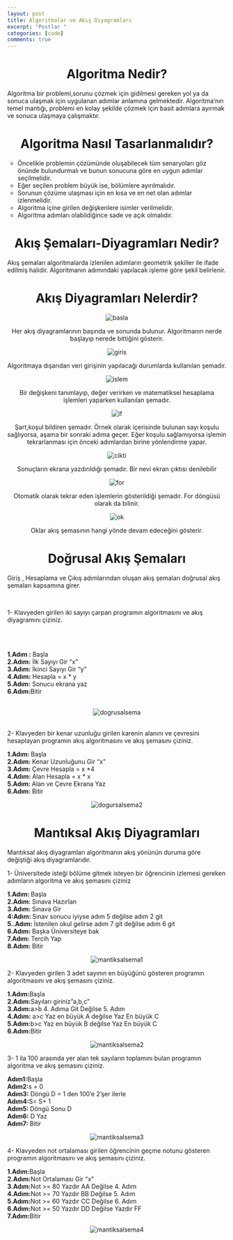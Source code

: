 ```yaml
---
layout: post
title: Algoritmalar ve Akış Diyagramları
excerpt: "Postlar "
categories: [code]
comments: true
---
```


<h1 style="text-align:center;">Algoritma Nedir?</h1>
<p> Algoritma bir problemi,sorunu çözmek için gidilmesi gereken yol ya da sonuca ulaşmak için uygulanan adımlar anlamına gelmektedir. Algoritma’nın temel mantığı, problemi en kolay şekilde çözmek için  basit adımlara ayırmak ve sonuca ulaşmaya çalışmaktır.</p>

<h1 style="text-align:center;">Algoritma Nasıl Tasarlanmalıdır?</h1>
<ul type="circle">
  <li>Öncelikle problemin çözümünde oluşabilecek tüm senaryoları göz önünde bulundurmalı ve bunun sonucuna göre en uygun adımlar seçilmelidir.</li>
  <li>Eğer seçilen problem büyük ise, bölümlere ayırılmalıdır.</li>
  <li>Sorunun çözüme ulaşması için en kısa ve en net olan adımlar izlenmelidir.</li>
  <li>	Algoritma içine girilen değişkenlere isimler verilmelidir.</li>
  <li> Algoritma adımları olabildiğince sade ve açık olmalıdır. </li>
  </ul>
<h1 style="text-align:center;">Akış Şemaları-Diyagramları Nedir?</h1>
<p>Akış şemaları algoritmalarda izlenilen adımların geometrik şekiller ile ifade edilmiş halidir.  Algoritmanın adımındaki yapılacak işleme göre şekil belirlenir.</p>
<h1 style="text-align:center;">Akış Diyagramları Nelerdir?</h1>
 <center><img src="/resimler/algoritma/basla.jpg" alt="basla"></center>
<center><p>Her akış diyagramlarının başında ve sonunda bulunur. Algoritmanın nerde başlayıp nerede bittiğini gösterir.</p></center>
<center><img src="/resimler/algoritma/giris.jpg" alt="giris"></center>
<center><p>Algoritmaya dışarıdan veri girişinin yapılacağı durumlarda kullanılan şemadır.</p></center>
<center><img src="/resimler/algoritma/islem.JPG" alt="islem"></center>
<center><p>Bir değişkeni tanımlayıp, değer verirken ve matematiksel hesaplama işlemleri yaparken kullanılan şemadır.</p></center>
<center><img src="/resimler/algoritma/if.jpg" alt="if"></center>
<center><p>Şart,koşul bildiren şemadır. Örnek olarak içerisinde bulunan sayı koşulu sağlıyorsa, aşama bir sonraki adıma geçer. Eğer koşulu sağlamıyorsa işlemin tekrarlanması için önceki adımlardan birine yönlendirme yapar.</p></center>
<center><img src="/resimler/algoritma/cikti.jpg" alt="cikti"></center>
<center><p>Sonuçların ekrana yazdırıldığı şemadır. Bir nevi ekran çıktısı denilebilir</p></center>
<center><img src="/resimler/algoritma/for.jpg" alt="for"></center>
<center><p>Otomatik olarak tekrar eden işlemlerin gösterildiği şemadır. For döngüsü olarak da bilinir.</p></center>
<center><img src="/resimler/algoritma/ok.jpg" alt="ok"></center>
<center><p>Oklar akış şemasının hangi yönde devam edeceğini gösterir.</p></center>
<h1 style="text-align:center;">Doğrusal Akış Şemaları</h1>
<p>
Giriş , Hesaplama ve Çıkış adımlarından oluşan akış şemaları doğrusal akış şemaları kapsamına girer.</p>
<br>
<p>1-	Klavyeden girilen iki sayıyı çarpan programın algoritmasını ve akış diyagramını çiziniz.</p>
<br>
<br>
<p><strong>1.Adım :</strong> Başla<br>
  <strong>2.Adım:</strong> İlk Sayıyı Gir “x”<br>
  <strong>3.Adım:</strong> İkinci Sayıyı Gir “y”<br>
  <strong>4.Adım:</strong> Hesapla = x * y<br>
  <strong>5.Adım:</strong> Sonucu ekrana yaz<br>
  <strong>6.Adım:</strong>Bitir<br>
</p>
<br>
  <center><img src="/resimler/algoritma/dogrusal1.jpg" alt="dogrusalsema"></center>
  
<br>
<p>2-	Klavyeden bir kenar uzunluğu girilen karenin alanını ve çevresini hesaplayan programın akış algoritmasını ve akış şemasını çiziniz.<br>

<strong>1.Adım: </strong>Başla<br>
<strong>2.Adım: </strong>Kenar Uzunluğunu Gir “x”<br>
<strong>3.Adım: </strong>Çevre Hesapla = x *4<br>
<strong>4.Adım: </strong>Alan Hesapla = x * x<br>
<strong>5.Adım: </strong>Alan ve Çevre Ekrana Yaz<br>
<strong>6.Adım: </strong>Bitir<br>
</p>

<center><img src="/resimler/algoritma/dogrusal2.jpg" alt="dogursalsema2"></center>

<center><h1>Mantıksal Akış Diyagramları</h1></center>
<p>Mantıksal akış diyagramları algoritmanın akış yönünün duruma göre değiştiği akış diyagramlarıdır. </p>
<p>1-	Üniversitede isteği bölüme gitmek isteyen bir öğrencinin izlemesi gereken adımların algoritma ve akış şemasını çiziniz

<strong>1.Adım: </strong>Başla<br>
<strong>2.Adım: </strong>Sınava Hazırlan<br>
<strong>3.Adım: </strong>Sınava Gir<br>
<strong>4:Adım: </strong>Sınav sonucu iyiyse adım 5 değilse adım 2 git<br>
<strong>5..Adım: </strong>İstenilen okul gelirse adım 7 git değilse adım 6 git<br>
<strong>6.Adım: </strong>Başka Üniversiteye bak<br>
<strong>7.Adım: </strong>Tercih Yap<br>
<strong>8.Adım: </strong>Bitir<br>

</p>


<center><img src="/resimler/algoritma/mantiksal1.jpg" alt="mantiksalsema1"></center>

<p>2- Klavyeden girilen 3 adet sayının en büyüğünü gösteren programın algoritmasını ve akış şemasını çiziniz.<br>
  
  
<strong>1.Adım:</strong>Başla<br>
<strong>2.Adım:</strong>Sayıları giriniz”a,b,c”<br>
<strong>3.Adım:</strong>a>b 4. Adıma Git Değilse 5. Adım<br>
<strong>4.Adım:</strong> a>c  Yaz en büyük A değilse Yaz En büyük C<br>
<strong>5.Adım:</strong>b>c Yaz en büyük B değilse Yaz En büyük C<br>
<strong>6.Adım:</strong>Bitir<br>
</p>

<center><img src="/resimler/algoritma/mantiksal2.jpg" alt="mantiksalsema2"></center>

<p>3-	1 ila 100 arasında yer alan tek sayıların toplamını bulan programın algoritma ve akış şemasını çiziniz.<br>
  
<strong>Adım1:</strong>Başla<br>
<strong>Adım2:</strong>s = 0<br>
<strong>Adım3:</strong> Döngü D = 1 den 100’e  2’şer ilerle<br>
<strong>Adım4:</strong>S= S+ 1<br>
<strong>Adım5: </strong>Döngü Sonu D<br>
<strong>Adım6:</strong> D Yaz<br>
<strong>Adım7:</strong> Bitir<br>

</p>
<center><img src="/resimler/algoritma/mantiksal3.jpg" alt="mantiksalsema3"></center>

<p>4-	Klavyeden not ortalaması girilen öğrencinin geçme notunu gösteren programın algoritmasını ve akış şemasını çiziniz.<br>
  
<strong>1.Adım:</strong>Başla<br>
<strong>2.Adım:</strong>Not Ortalaması Gir “x”<br>
<strong>3.Adım:</strong>Not >= 80 Yazdır AA Değilse 4. Adım<br>
<strong>4.Adım:</strong>Not >= 70 Yazdır BB Değilse 5. Adım<br>
<strong>5.Adım:</strong>Not >= 60 Yazdır CC Değilse 6. Adım<br>
<strong>6.Adım:</strong>Not >= 50 Yazdır DD Değilse Yazdır FF<br>
<strong>7.Adım:</strong>Bitir<br>


<center><img src="/resimler/algoritma/mantiksal4.jpg" alt="mantiksalsema4"></center>



  
  

